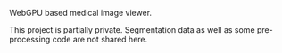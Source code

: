 WebGPU based medical image viewer.

This project is partially private. Segmentation data as well as some pre-processing code are not shared here.



